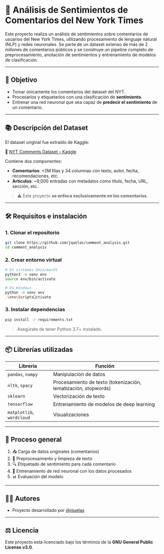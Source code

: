 # 💬 Análisis de Sentimientos de Comentarios del New York Times

Este proyecto realiza un análisis de sentimientos sobre comentarios de usuarios del New York Times, utilizando procesamiento de lenguaje natural (NLP) y redes neuronales. Se parte de un dataset extenso de más de 2 millones de comentarios públicos y se construye un pipeline completo de preprocesamiento, anotación de sentimientos y entrenamiento de modelos de clasificación.

---

## 🧪 Objetivo

- Tomar únicamente los comentarios del dataset del NYT.
- Procesarlos y etiquetarlos con una clasificación de **sentimiento**.
- Entrenar una red neuronal que sea capaz de **predecir el sentimiento** de un comentario.

---

## 📚 Descripción del Dataset

El dataset original fue extraído de Kaggle:

🔗 [NYT Comments Dataset – Kaggle](https://www.kaggle.com/datasets/aashita/nyt-comments)

Contiene dos componentes:

- **Comentarios**: +2M filas y 34 columnas con texto, autor, fecha, recomendaciones, etc.
- **Artículos**: ~9,000 entradas con metadatos como título, fecha, URL, sección, etc.

> ⚠️ Este proyecto **se enfoca exclusivamente en los comentarios**.

---

## 🛠️ Requisitos e instalación

### 1. Clonar el repositorio

```bash
git clone https://github.com/jquelas/comment_analysis.git
cd comment_analysis
```

### 2. Crear entorno virtual

```bash
# En sistemas Unix/macOS
python3 -m venv env
source env/bin/activate

# En Windows
python -m venv env
.\env\Scriptsctivate
```

### 3. Instalar dependencias

```bash
pip install -r requirements.txt
```

> Asegúrate de tener Python 3.7+ instalado.

---

## 📦 Librerías utilizadas

| Librería | Función |
|----------|---------|
| `pandas`, `numpy` | Manipulación de datos |
| `nltk`, `spacy` | Procesamiento de texto (tokenización, lematización, stopwords) |
| `sklearn` | Vectorización de texto |
| `tensorflow` | Entrenamiento de modelos de deep learning |
| `matplotlib`, `wordcloud` | Visualizaciones |

---

## 🚀 Proceso general

1. 📥 Carga de datos originales (comentarios)
2. 🧹 Preprocesamiento y limpieza de texto
3. 🔍 Etiquetado de sentimiento para cada comentario
4. 🧠 Entrenamiento de red neuronal con los datos procesados
5. 📊 Evaluación del modelo

---

## 🧑‍💻 Autores

- Proyecto desarrollado por [@jquelas](https://github.com/jquelas)

---

## ⚖️ Licencia

Este proyecto está licenciado bajo los términos de la **GNU General Public License v3.0**.